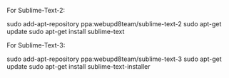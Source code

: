 For Sublime-Text-2:

sudo add-apt-repository ppa:webupd8team/sublime-text-2
sudo apt-get update
sudo apt-get install sublime-text

For Sublime-Text-3:

sudo add-apt-repository ppa:webupd8team/sublime-text-3
sudo apt-get update
sudo apt-get install sublime-text-installer

